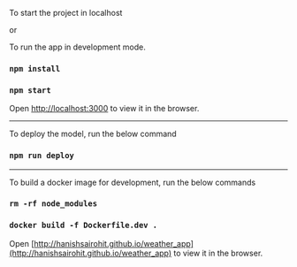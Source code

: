 To start the project in localhost

or

To run the app in development mode.

### `npm install`

### `npm start`

Open [http://localhost:3000](http://localhost:3000) to view it in the browser.

---

To deploy the model, run the below command

### `npm run deploy`

---

To build a docker image for development, run the below commands

### `rm -rf node_modules`

### `docker build -f Dockerfile.dev .`

Open [http://hanishsairohit.github.io/weather_app](http://hanishsairohit.github.io/weather_app) to view it in the browser.
